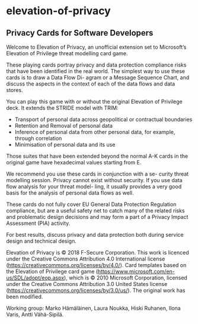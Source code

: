 # elevation-of-privacy

## Privacy Cards for Software Developers

Welcome to Elevation of Privacy, an unofficial extension set to Microsoft’s Elevation of Privilege threat modelling card game.

These playing cards portray privacy and data protection compliance risks that have been identified in the real world. The simplest way to use these cards is to draw a Data Flow Di- agram or a Message Sequence Chart, and discuss the aspects in the context of each of the data flows and data stores.

You can play this game with or without the original Elevation of Privilege deck. It extends the STRIDE model with TRIM:

- Transport of personal data across geopolitical or contractual boundaries
- Retention and Removal of personal data
- Inference of personal data from other personal data, for example, through correlation
- Minimisation of personal data and its use

Those suites that have been extended beyond the normal A-K cards in the original game have hexadecimal values starting from E.

We recommend you use these cards in conjunction with a se- curity threat modelling session. Privacy cannot exist without security. If you use data flow analysis for your threat model- ling, it usually provides a very good basis for the analysis of personal data flows as well.

These cards do not fully cover EU General Data Protection Regulation compliance, but are a useful safety net to catch many of the related risks and problematic design decisions and may form a part of a Privacy Impact Assessment (PIA) activity.

For best results, discuss privacy and data protection both during service design and technical design.

Elevation of Privacy is © 2018 F-Secure Corporation. This work is licenced under the Creative Commons Attribution 4.0 International license (https://creativecommons.org/licenses/by/4.0/). Card templates based on the Elevation of Privilege card game (https://www.microsoft.com/en-us/SDL/adopt/eop.aspx), which is © 2010 Microsoft Corporation, licensed under the Creative Commons Attribution 3.0 United States license (https://creativecommons.org/licenses/by/3.0/us/). The original work has been modified.

Working group: Marko Hämäläinen, Laura Noukka, Hiski Ruhanen, Ilona Varis, Antti Vähä-Sipilä.
